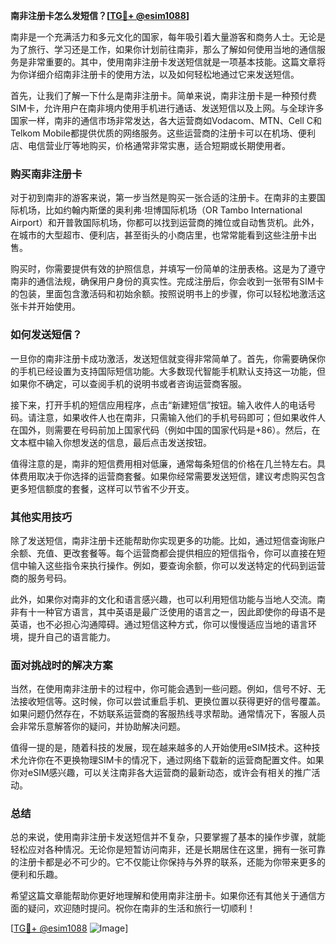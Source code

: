 **南非注册卡怎么发短信？[[TG💪+ @esim1088](https://t.me/s/esim1088)]**

南非是一个充满活力和多元文化的国家，每年吸引着大量游客和商务人士。无论是为了旅行、学习还是工作，如果你计划前往南非，那么了解如何使用当地的通信服务是非常重要的。其中，使用南非注册卡发送短信就是一项基本技能。这篇文章将为你详细介绍南非注册卡的使用方法，以及如何轻松地通过它来发送短信。

首先，让我们了解一下什么是南非注册卡。简单来说，南非注册卡是一种预付费SIM卡，允许用户在南非境内使用手机进行通话、发送短信以及上网。与全球许多国家一样，南非的通信市场非常发达，各大运营商如Vodacom、MTN、Cell C和Telkom Mobile都提供优质的网络服务。这些运营商的注册卡可以在机场、便利店、电信营业厅等地购买，价格通常非常实惠，适合短期或长期使用者。

### 购买南非注册卡

对于初到南非的游客来说，第一步当然是购买一张合适的注册卡。在南非的主要国际机场，比如约翰内斯堡的奥利弗·坦博国际机场（OR Tambo International Airport）和开普敦国际机场，你都可以找到运营商的摊位或自动售货机。此外，在城市的大型超市、便利店，甚至街头的小商店里，也常常能看到这些注册卡出售。

购买时，你需要提供有效的护照信息，并填写一份简单的注册表格。这是为了遵守南非的通信法规，确保用户身份的真实性。完成注册后，你会收到一张带有SIM卡的包装，里面包含激活码和初始余额。按照说明书上的步骤，你可以轻松地激活这张卡并开始使用。

### 如何发送短信？

一旦你的南非注册卡成功激活，发送短信就变得非常简单了。首先，你需要确保你的手机已经设置为支持国际短信功能。大多数现代智能手机默认支持这一功能，但如果你不确定，可以查阅手机的说明书或者咨询运营商客服。

接下来，打开手机的短信应用程序，点击“新建短信”按钮。输入收件人的电话号码。请注意，如果收件人也在南非，只需输入他们的手机号码即可；但如果收件人在国外，则需要在号码前加上国家代码（例如中国的国家代码是+86）。然后，在文本框中输入你想发送的信息，最后点击发送按钮。

值得注意的是，南非的短信费用相对低廉，通常每条短信的价格在几兰特左右。具体费用取决于你选择的运营商套餐。如果你经常需要发送短信，建议考虑购买包含更多短信额度的套餐，这样可以节省不少开支。

### 其他实用技巧

除了发送短信，南非注册卡还能帮助你实现更多的功能。比如，通过短信查询账户余额、充值、更改套餐等。每个运营商都会提供相应的短信指令，你可以直接在短信中输入这些指令来执行操作。例如，要查询余额，你可以发送特定的代码到运营商的服务号码。

此外，如果你对南非的文化和语言感兴趣，也可以利用短信功能与当地人交流。南非有十一种官方语言，其中英语是最广泛使用的语言之一，因此即使你的母语不是英语，也不必担心沟通障碍。通过短信这种方式，你可以慢慢适应当地的语言环境，提升自己的语言能力。

### 面对挑战时的解决方案

当然，在使用南非注册卡的过程中，你可能会遇到一些问题。例如，信号不好、无法接收短信等。这时候，你可以尝试重启手机、更换位置以获得更好的信号覆盖。如果问题仍然存在，不妨联系运营商的客服热线寻求帮助。通常情况下，客服人员会非常乐意解答你的疑问，并协助解决问题。

值得一提的是，随着科技的发展，现在越来越多的人开始使用eSIM技术。这种技术允许你在不更换物理SIM卡的情况下，通过网络下载新的运营商配置文件。如果你对eSIM感兴趣，可以关注南非各大运营商的最新动态，或许会有相关的推广活动。

### 总结

总的来说，使用南非注册卡发送短信并不复杂，只要掌握了基本的操作步骤，就能轻松应对各种情况。无论你是短暂访问南非，还是长期居住在这里，拥有一张可靠的注册卡都是必不可少的。它不仅能让你保持与外界的联系，还能为你带来更多的便利和乐趣。

希望这篇文章能帮助你更好地理解和使用南非注册卡。如果你还有其他关于通信方面的疑问，欢迎随时提问。祝你在南非的生活和旅行一切顺利！

[[TG💪+ @esim1088](https://t.me/s/esim1088) ![Image](https://i.postimg.cc/4NQfJmqS/Snipaste-2025-05-13-00-14-12.png)]
